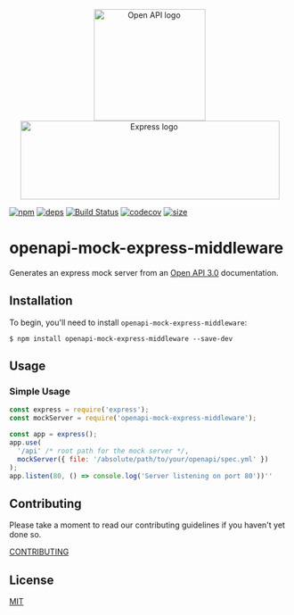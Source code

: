 <div align="center">
  <a href="https://swagger.io/docs/specification/about/">
    <img src="https://raw.githubusercontent.com/aleksandryackovlev/openapi-mock-express-middleware/master/assets/openapi-logo.png" alt="Open API logo" width="200" height="200">
  </a>
  <a href="https://github.com/expressjs/express">
    <img src="https://raw.githubusercontent.com/aleksandryackovlev/openapi-mock-express-middleware/master/assets/express-logo.png" alt="Express logo" width="465" height="141">
  </a>
</div>

[![npm][npm]][npm-url]
[![deps][deps]][deps-url]
[![Build Status](https://travis-ci.org/aleksandryackovlev/openapi-mock-express-middleware.svg?branch=master)](https://travis-ci.org/aleksandryackovlev/openapi-mock-express-middleware)
[![codecov](https://codecov.io/gh/aleksandryackovlev/openapi-mock-express-middleware/branch/master/graph/badge.svg)](https://codecov.io/gh/aleksandryackovlev/openapi-mock-express-middleware)
[![size](https://packagephobia.now.sh/badge?p=openapi-mock-express-middleware)](https://packagephobia.now.sh/result?p=openapi-mock-express-middleware)

# openapi-mock-express-middleware

Generates an express mock server from an [Open API 3.0](https://swagger.io/docs/specification/about/) documentation.

## Installation

To begin, you'll need to install `openapi-mock-express-middleware`:

```console
$ npm install openapi-mock-express-middleware --save-dev
```

## Usage
### Simple Usage
```javascript
const express = require('express');
const mockServer = require('openapi-mock-express-middleware');

const app = express();
app.use(
  '/api' /* root path for the mock server */,
  mockServer({ file: '/absolute/path/to/your/openapi/spec.yml' })
);
app.listen(80, () => console.log('Server listening on port 80'))''
```

## Contributing

Please take a moment to read our contributing guidelines if you haven't yet done so.

[CONTRIBUTING](./.github/CONTRIBUTING.md)

## License

[MIT](./LICENSE)


[npm]: https://img.shields.io/npm/v/openapi-mock-express-middleware.svg
[npm-url]: https://npmjs.com/package/openapi-mock-express-middleware
[deps]: https://david-dm.org/aleksandryackovlev/openapi-mock-express-middleware.svg
[deps-url]: https://david-dm.org/aleksandryackovlev/openapi-mock-express-middleware

